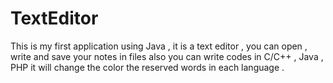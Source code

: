 # TextEditor

This is my first application using Java , it is a text editor , you can open , write and save your notes in files also you can write codes in C/C++ , Java , PHP it will change the color the reserved words in each language .
